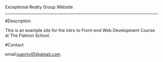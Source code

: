 Exceptional Realty Group Website
___

#Description

This is an example site for the Intro to Front-end Web Development Course at The Flatiron School.

#Contact 

email:juanriv45@gmail.com